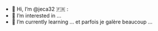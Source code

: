 - 👋 Hi, I’m @jeca32 :fr: :
- 👀 I’m interested in ...
- 🌱 I’m currently learning ... et parfois je galère beaucoup ...


<!---
jeca32/jeca32 is a ✨ special ✨ repository because its `README.md` (this file) appears on your GitHub profile.
You can click the Preview link to take a look at your changes.
--->
